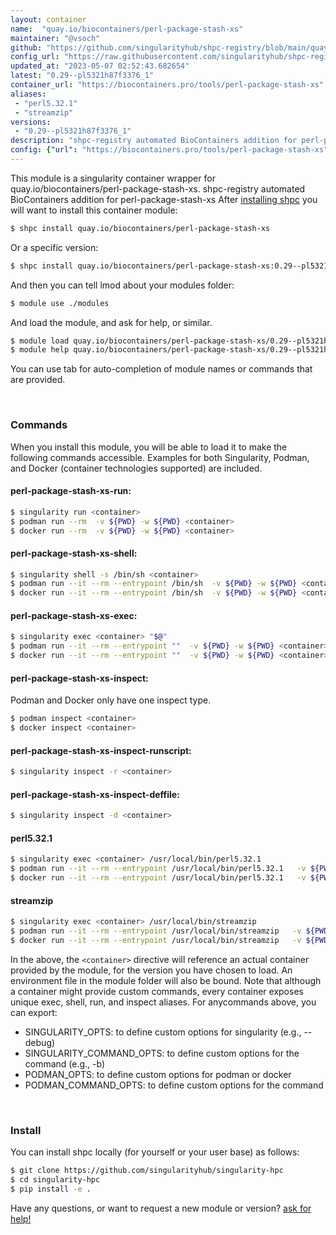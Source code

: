 ```yaml
---
layout: container
name:  "quay.io/biocontainers/perl-package-stash-xs"
maintainer: "@vsoch"
github: "https://github.com/singularityhub/shpc-registry/blob/main/quay.io/biocontainers/perl-package-stash-xs/container.yaml"
config_url: "https://raw.githubusercontent.com/singularityhub/shpc-registry/main/quay.io/biocontainers/perl-package-stash-xs/container.yaml"
updated_at: "2023-05-07 02:52:43.682654"
latest: "0.29--pl5321h87f3376_1"
container_url: "https://biocontainers.pro/tools/perl-package-stash-xs"
aliases:
 - "perl5.32.1"
 - "streamzip"
versions:
 - "0.29--pl5321h87f3376_1"
description: "shpc-registry automated BioContainers addition for perl-package-stash-xs"
config: {"url": "https://biocontainers.pro/tools/perl-package-stash-xs", "maintainer": "@vsoch", "description": "shpc-registry automated BioContainers addition for perl-package-stash-xs", "latest": {"0.29--pl5321h87f3376_1": "sha256:e1938bb9a53463d69213ecdba243498c2c94b9434ab17b611d522698b9607faf"}, "tags": {"0.29--pl5321h87f3376_1": "sha256:e1938bb9a53463d69213ecdba243498c2c94b9434ab17b611d522698b9607faf"}, "docker": "quay.io/biocontainers/perl-package-stash-xs", "aliases": {"perl5.32.1": "/usr/local/bin/perl5.32.1", "streamzip": "/usr/local/bin/streamzip"}}
---
```


This module is a singularity container wrapper for quay.io/biocontainers/perl-package-stash-xs.
shpc-registry automated BioContainers addition for perl-package-stash-xs
After [installing shpc](#install) you will want to install this container module:


```bash
$ shpc install quay.io/biocontainers/perl-package-stash-xs
```

Or a specific version:

```bash
$ shpc install quay.io/biocontainers/perl-package-stash-xs:0.29--pl5321h87f3376_1
```

And then you can tell lmod about your modules folder:

```bash
$ module use ./modules
```

And load the module, and ask for help, or similar.

```bash
$ module load quay.io/biocontainers/perl-package-stash-xs/0.29--pl5321h87f3376_1
$ module help quay.io/biocontainers/perl-package-stash-xs/0.29--pl5321h87f3376_1
```

You can use tab for auto-completion of module names or commands that are provided.

<br>

### Commands

When you install this module, you will be able to load it to make the following commands accessible.
Examples for both Singularity, Podman, and Docker (container technologies supported) are included.

#### perl-package-stash-xs-run:

```bash
$ singularity run <container>
$ podman run --rm  -v ${PWD} -w ${PWD} <container>
$ docker run --rm  -v ${PWD} -w ${PWD} <container>
```

#### perl-package-stash-xs-shell:

```bash
$ singularity shell -s /bin/sh <container>
$ podman run --it --rm --entrypoint /bin/sh  -v ${PWD} -w ${PWD} <container>
$ docker run --it --rm --entrypoint /bin/sh  -v ${PWD} -w ${PWD} <container>
```

#### perl-package-stash-xs-exec:

```bash
$ singularity exec <container> "$@"
$ podman run --it --rm --entrypoint ""  -v ${PWD} -w ${PWD} <container> "$@"
$ docker run --it --rm --entrypoint ""  -v ${PWD} -w ${PWD} <container> "$@"
```

#### perl-package-stash-xs-inspect:

Podman and Docker only have one inspect type.

```bash
$ podman inspect <container>
$ docker inspect <container>
```

#### perl-package-stash-xs-inspect-runscript:

```bash
$ singularity inspect -r <container>
```

#### perl-package-stash-xs-inspect-deffile:

```bash
$ singularity inspect -d <container>
```


#### perl5.32.1

```bash
$ singularity exec <container> /usr/local/bin/perl5.32.1
$ podman run --it --rm --entrypoint /usr/local/bin/perl5.32.1   -v ${PWD} -w ${PWD} <container> -c " $@"
$ docker run --it --rm --entrypoint /usr/local/bin/perl5.32.1   -v ${PWD} -w ${PWD} <container> -c " $@"
```


#### streamzip

```bash
$ singularity exec <container> /usr/local/bin/streamzip
$ podman run --it --rm --entrypoint /usr/local/bin/streamzip   -v ${PWD} -w ${PWD} <container> -c " $@"
$ docker run --it --rm --entrypoint /usr/local/bin/streamzip   -v ${PWD} -w ${PWD} <container> -c " $@"
```



In the above, the `<container>` directive will reference an actual container provided
by the module, for the version you have chosen to load. An environment file in the
module folder will also be bound. Note that although a container
might provide custom commands, every container exposes unique exec, shell, run, and
inspect aliases. For anycommands above, you can export:

 - SINGULARITY_OPTS: to define custom options for singularity (e.g., --debug)
 - SINGULARITY_COMMAND_OPTS: to define custom options for the command (e.g., -b)
 - PODMAN_OPTS: to define custom options for podman or docker
 - PODMAN_COMMAND_OPTS: to define custom options for the command

<br>

### Install

You can install shpc locally (for yourself or your user base) as follows:

```bash
$ git clone https://github.com/singularityhub/singularity-hpc
$ cd singularity-hpc
$ pip install -e .
```

Have any questions, or want to request a new module or version? [ask for help!](https://github.com/singularityhub/singularity-hpc/issues)